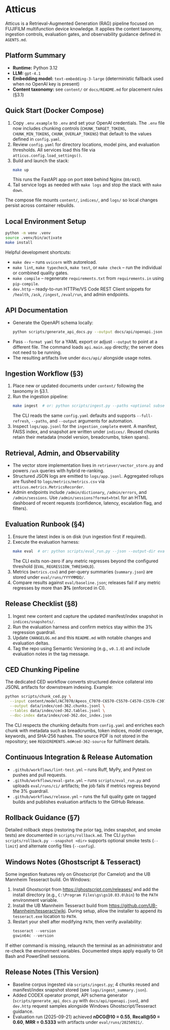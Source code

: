 # Atticus

Atticus is a Retrieval-Augmented Generation (RAG) pipeline focused on FUJIFILM multifunction device knowledge. It applies the
content taxonomy, ingestion controls, evaluation gates, and observability guidance defined in `AGENTS.md`.

## Platform Summary
- **Runtime:** Python 3.12
- **LLM:** `gpt-4.1`
- **Embedding model:** `text-embedding-3-large` (deterministic fallback used when no OpenAI key is present)
- **Content taxonomy:** see `content/` or `docs/README.md` for placement rules (§3.1)

## Quick Start (Docker Compose)
1. Copy `.env.example` to `.env` and set your OpenAI credentials. The `.env` file now includes chunking controls (`CHUNK_TARGET_TOKENS`, `CHUNK_MIN_TOKENS`, `CHUNK_OVERLAP_TOKENS`) that default to the values defined in `config.yaml`.
2. Review `config.yaml` for directory locations, model pins, and evaluation thresholds. All services load this file via `atticus.config.load_settings()`.
3. Build and launch the stack:
   ```bash
   make up
   ```
   This runs the FastAPI app on port `8000` behind Nginx (`80/443`).
4. Tail service logs as needed with `make logs` and stop the stack with `make down`.

The compose file mounts `content/`, `indices/`, and `logs/` so local changes persist across container rebuilds.

## Local Environment Setup
```bash
python -m venv .venv
source .venv/bin/activate
make install
```

Helpful development shortcuts:

- `make dev` – runs `uvicorn` with autoreload.
- `make lint`, `make typecheck`, `make test`, or `make check` – run the individual or combined quality gates.
- `make compile` – regenerate `requirements.txt` from `requirements.in` using `pip-compile`.
- `dev.http` – ready-to-run HTTPie/VS Code REST Client snippets for `/health`, `/ask`, `/ingest`, `/eval/run`, and admin endpoints.

## API Documentation
- Generate the OpenAPI schema locally:
  ```bash
  python scripts/generate_api_docs.py --output docs/api/openapi.json
  ```
- Pass `--format yaml` for a YAML export or adjust `--output` to point at a different file. The command loads `api.main.app` directly; the server does not need to be running.
- The resulting artifacts live under `docs/api/` alongside usage notes.

## Ingestion Workflow (§3)
1. Place new or updated documents under `content/` following the taxonomy in §3.1.
2. Run the ingestion pipeline:
   ```bash
   make ingest  # or: python scripts/ingest.py --paths <optional subset>
   ```
   The CLI reads the same `config.yaml` defaults and supports `--full-refresh`, `--paths`, and `--output` arguments for automation.
3. Inspect `logs/app.jsonl` for the `ingestion_complete` event. A manifest, FAISS index, and snapshot are written under `indices/`. Reused chunks retain their metadata (model version, breadcrumbs, token spans).

## Retrieval, Admin, and Observability
- The vector store implementation lives in `retriever/vector_store.py` and powers `/ask` queries with hybrid re-ranking.
- Structured JSON logs are emitted to `logs/app.jsonl`. Aggregated rollups are flushed to `logs/metrics/metrics.csv` via `atticus.metrics.MetricsRecorder`.
- Admin endpoints include `/admin/dictionary`, `/admin/errors`, and `/admin/sessions`. Use `/admin/sessions?format=html` for an HTML dashboard of recent requests (confidence, latency, escalation flag, and filters).

## Evaluation Runbook (§4)
1. Ensure the latest index is on disk (run ingestion first if required).
2. Execute the evaluation harness:
   ```bash
   make eval  # or: python scripts/eval_run.py --json --output-dir eval/runs/manual
   ```
   The CLI exits non-zero if any metric regresses beyond the configured threshold (`EVAL_REGRESSION_THRESHOLD`).
3. Metrics (`metrics.csv`) and per-query summaries (`summary.json`) are stored under `eval/runs/YYYYMMDD/`.
4. Compare results against `eval/baseline.json`; releases fail if any metric regresses by more than **3%** (enforced in CI).

## Release Checklist (§8)
1. Ingest new content and capture the updated manifest/index snapshot in `indices/snapshots/`.
2. Run the evaluation harness and confirm metrics stay within the 3% regression guardrail.
3. Update `CHANGELOG.md` and this `README.md` with notable changes and evaluation deltas.
4. Tag the repo using Semantic Versioning (e.g., `v0.1.0`) and include evaluation notes in the tag message.

## CED Chunking Pipeline
The dedicated CED workflow converts structured device collateral into JSONL artifacts for downstream indexing. Example:

```bash
python scripts/chunk_ced.py \
  --input content/model/AC7070/Apeos_C7070-C6570-C5570-C4570-C3570-C3070-C2570-CSO-FN-CED-362.pdf \
  --output data/index/ced-362.chunks.jsonl \
  --tables data/index/ced-362.tables.jsonl \
  --doc-index data/index/ced-362.doc_index.json
```

The CLI respects the chunking defaults from `config.yaml` and enriches each chunk with metadata such as breadcrumbs, token indices, model coverage, keywords, and SHA-256 hashes. The source PDF is not stored in the repository; see `REQUIREMENTS.md#ced-362-source` for fulfilment details.

## Continuous Integration & Release Automation
- `.github/workflows/lint-test.yml` – runs Ruff, MyPy, and Pytest on pushes and pull requests.
- `.github/workflows/eval-gate.yml` – runs `scripts/eval_run.py` and uploads `eval/runs/ci/` artifacts; the job fails if metrics regress beyond the 3% guardrail.
- `.github/workflows/release.yml` – runs the full quality gate on tagged builds and publishes evaluation artifacts to the GitHub Release.

## Rollback Guidance (§7)
Detailed rollback steps (restoring the prior tag, index snapshot, and smoke tests) are documented in `scripts/rollback.md`. The CLI `python scripts/rollback.py --snapshot <dir>` supports optional smoke tests (`--limit`) and alternate config files (`--config`).

## Windows Notes (Ghostscript & Tesseract)
Some ingestion features rely on Ghostscript (for Camelot) and the UB Mannheim Tesseract build. On Windows:

1. Install Ghostscript from <https://ghostscript.com/releases/> and add the install directory (e.g., `C:\Program Files\gs\gs10.03.0\bin`) to the `PATH` environment variable.
2. Install the UB Mannheim Tesseract build from <https://github.com/UB-Mannheim/tesseract/wiki>. During setup, allow the installer to append its `tesseract.exe` location to `PATH`.
3. Restart your shell after modifying `PATH`, then verify availability:
   ```powershell
   tesseract --version
   gswin64c --version
   ```

If either command is missing, relaunch the terminal as an administrator and re-check the environment variables. Documented steps apply equally to Git Bash and PowerShell sessions.

## Release Notes (This Version)
- Baseline corpus ingested via `scripts/ingest.py`; 4 chunks reused and manifest/index snapshot stored (see `logs/ingest_summary.json`).
- Added CODEX operator prompt, API schema generator (`scripts/generate_api_docs.py` with `docs/api/openapi.json`), and `dev.http` request samples alongside Windows Ghostscript/Tesseract guidance.
- Evaluation run (2025-09-21) achieved **nDCG@10 = 0.55**, **Recall@50 = 0.60**, **MRR = 0.5333** with artifacts under `eval/runs/20250921/`.
